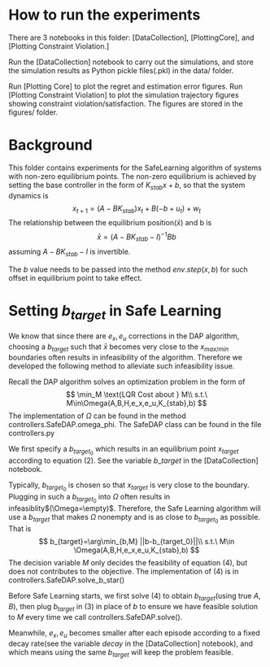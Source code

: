 # How to run the experiments

There are 3 notebooks in this folder: [DataCollection], [PlottingCore], and [Plotting Constraint Violation.]

Run the [DataCollection] notebook to carry out the simulations, and store the simulation results as Python pickle files(.pkl) in the data/ folder.

Run [Plotting Core] to plot the regret and estimation error figures. Run [Plotting Constraint Violation] to plot the simulation trajectory figures showing constraint violation/satisfaction. The figures are stored in the figures/ folder.



# Background

This folder contains experiments for the SafeLearning algorithm of systems with non-zero equilibrium points. The non-zero equilibrium is achieved by setting the base controller in the form of $K_{stab}x+b$, so that the system dynamics is
$$
x_{t+1} = (A-BK_{stab})x_{t}+B(-b+u_t)+w_t
$$
The relationship between the equilibrium position($\bar{x}$) and b is
$$
\bar{x} = (A-BK_{stab}-I)^{-1}Bb
$$
 assuming $A-BK_{stab}-I$ is invertible.

The $b$ value needs to be passed into the method $env.step(x,b)$ for such offset in equilibrium point to take effect.

# Setting $b_{target}$ in Safe Learning

We know that since there are $e_x,e_u$ corrections in the DAP algorithm, choosing a $b_{target}$ such that $\bar{x}$ becomes very close to the $x_{max/min}$ boundaries often results in infeasibility of the algorithm. Therefore we developed the following method to alleviate such infeasibility issue.

Recall the DAP algorithm solves an optimization problem in the form of
$$
\min_M \text{LQR Cost about } M\\
s.t.\ M\in\Omega(A,B,H,e_x,e_u,K_{stab},b)
$$
The implementation of $\Omega$ can be found in the method controllers.SafeDAP.omega_phi. The SafeDAP class can be found in the file controllers.py

We first specify a $b_{target_0}$ which results in an equilibrium point $x_{target}$ according to equation (2). See the variable $b\_target$ in the [DataCollection] notebook. 

Typically, $b_{target_0}$ is chosen so that $x_{target}$ is very close to the boundary. Plugging in such a $b_{target_0}$ into $\Omega$ often results in infeasiblity$(\Omega=\empty)$. Therefore, the Safe Learning algorithm will use a $b_{target}$ that makes $\Omega$ nonempty and is as close to $b_{target_0}$ as possible. That is
$$
b_{target}=\arg\min_{b,M} ||b-b_{target_0}||\\
s.t.\ M\in \Omega(A,B,H,e_x,e_u,K_{stab},b)
$$
The decision variable $M$ only decides the feasibility of equation (4), but does not contributes to the objective. The implementation of (4) is in controllers.SafeDAP.solve_b_star()

Before Safe Learning starts, we first solve (4) to obtain $b_{target}$(using true $A,B$), then plug $b_{target}$ in (3) in place of $b$ to ensure we have feasible solution to $M$ every time we call controllers.SafeDAP.solve(). 

Meanwhile, $e_x,e_u$ becomes smaller after each episode according to a fixed decay rate(see the variable $decay$ in the [DataCollection] notebook), and which means using the same $b_{target}$ will keep the problem feasible.
